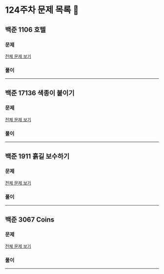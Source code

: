 # 124주차 문제 목록 📝

## 백준 1106 호텔

### 문제

[전체 문제 보기](https://www.acmicpc.net/problem/1106)    

### 풀이

___

## 백준 17136 색종이 붙이기

### 문제

[전체 문제 보기](https://www.acmicpc.net/problem/17136)

### 풀이

___

## 백준 1911 흙길 보수하기

### 문제

[전체 문제 보기](https://www.acmicpc.net/problem/1911)

### 풀이

___

## 백준 3067 Coins

### 문제

[전체 문제 보기](https://www.acmicpc.net/problem/3067)

### 풀이

---
